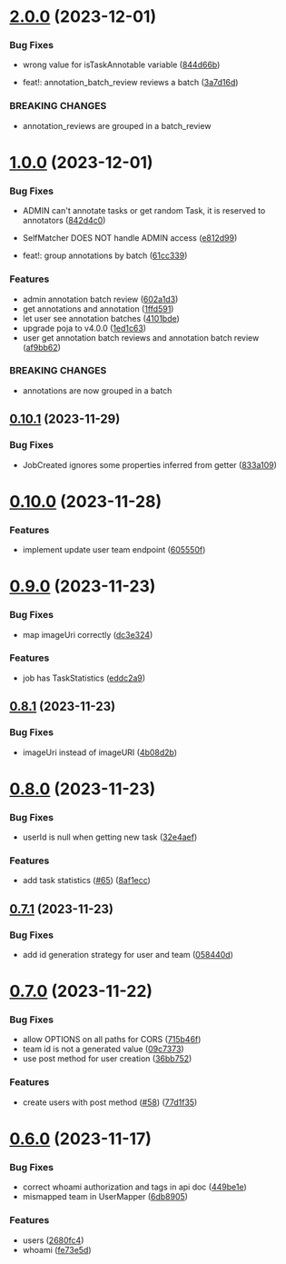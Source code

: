# [2.0.0](https://github.com/b-partners/bpartners-annotator-api/compare/v1.0.0...v2.0.0) (2023-12-01)


### Bug Fixes

* wrong value for isTaskAnnotable variable ([844d66b](https://github.com/b-partners/bpartners-annotator-api/commit/844d66bb21b82c0e1e24ab7053acc5a66ab21181))


* feat!: annotation_batch_review reviews a batch ([3a7d16d](https://github.com/b-partners/bpartners-annotator-api/commit/3a7d16d5d90e190be98bf844baa283b5753f6824))


### BREAKING CHANGES

* annotation_reviews are grouped in a batch_review



# [1.0.0](https://github.com/b-partners/bpartners-annotator-api/compare/v0.10.1...v1.0.0) (2023-12-01)


### Bug Fixes

* ADMIN can't annotate tasks or get random Task, it is reserved to annotators ([842d4c0](https://github.com/b-partners/bpartners-annotator-api/commit/842d4c07c4ef700c02207cb037faeb2e27312c60))
* SelfMatcher DOES NOT handle ADMIN access ([e812d99](https://github.com/b-partners/bpartners-annotator-api/commit/e812d994a77f1d958372b2f4e95e36eea0675e5d))


* feat!: group annotations by batch ([61cc339](https://github.com/b-partners/bpartners-annotator-api/commit/61cc339f35f6a9807ebc65012ff259047f2763c0))


### Features

* admin annotation batch review ([602a1d3](https://github.com/b-partners/bpartners-annotator-api/commit/602a1d39be412df24c1b0416ebb840d0c7505a28))
* get annotations and annotation ([1ffd591](https://github.com/b-partners/bpartners-annotator-api/commit/1ffd5917613e4c33ecd05b62a369e32ecece021c))
* let user see annotation batches ([4101bde](https://github.com/b-partners/bpartners-annotator-api/commit/4101bded5dcd68bbaa49a4ad47addba9309b8334))
* upgrade poja to v4.0.0 ([1ed1c63](https://github.com/b-partners/bpartners-annotator-api/commit/1ed1c635aab19c9a8ea0bb0ac9afb5b8de2b94b2))
* user get annotation batch reviews and annotation batch review ([af9bb62](https://github.com/b-partners/bpartners-annotator-api/commit/af9bb62058bc09890be850e7050d1e954dfc8279))


### BREAKING CHANGES

* annotations are now grouped in a batch



## [0.10.1](https://github.com/b-partners/bpartners-annotator-api/compare/v0.10.0...v0.10.1) (2023-11-29)


### Bug Fixes

* JobCreated ignores some properties inferred from getter ([833a109](https://github.com/b-partners/bpartners-annotator-api/commit/833a109645f01f1396e3430ac6edbc7715cc7842))



# [0.10.0](https://github.com/b-partners/bpartners-annotator-api/compare/v0.9.0...v0.10.0) (2023-11-28)


### Features

* implement update user team endpoint ([605550f](https://github.com/b-partners/bpartners-annotator-api/commit/605550fabf3baef0d46ea5cec7e65e4d1cec69b0))



# [0.9.0](https://github.com/b-partners/bpartners-annotator-api/compare/v0.8.1...v0.9.0) (2023-11-23)


### Bug Fixes

* map imageUri correctly ([dc3e324](https://github.com/b-partners/bpartners-annotator-api/commit/dc3e3245cf2d210cb788a6b1b9a60b4d6df66c83))


### Features

* job has TaskStatistics ([eddc2a9](https://github.com/b-partners/bpartners-annotator-api/commit/eddc2a90c92665b89456039f4a0a36ed7ed5df8e))



## [0.8.1](https://github.com/b-partners/bpartners-annotator-api/compare/v0.8.0...v0.8.1) (2023-11-23)


### Bug Fixes

* imageUri instead of imageURI ([4b08d2b](https://github.com/b-partners/bpartners-annotator-api/commit/4b08d2b7a18a024770f9dfb02d9f0bfac0f6de81))



# [0.8.0](https://github.com/b-partners/bpartners-annotator-api/compare/v0.7.1...v0.8.0) (2023-11-23)


### Bug Fixes

* userId is null when getting new task ([32e4aef](https://github.com/b-partners/bpartners-annotator-api/commit/32e4aefe6c5cb0045ac6b112647426a8837b65cd))


### Features

* add task statistics ([#65](https://github.com/b-partners/bpartners-annotator-api/issues/65)) ([8af1ecc](https://github.com/b-partners/bpartners-annotator-api/commit/8af1eccb02ebb207ba532823e8efb95af3bbfa22))



## [0.7.1](https://github.com/b-partners/bpartners-annotator-api/compare/v0.7.0...v0.7.1) (2023-11-23)


### Bug Fixes

* add id generation strategy for user and team ([058440d](https://github.com/b-partners/bpartners-annotator-api/commit/058440d48b3d48913c410d969df48abb282318a7))



# [0.7.0](https://github.com/b-partners/bpartners-annotator-api/compare/v0.6.0...v0.7.0) (2023-11-22)


### Bug Fixes

* allow OPTIONS on all paths for CORS ([715b46f](https://github.com/b-partners/bpartners-annotator-api/commit/715b46fe97d4664b0ee7d9f5734ca79c62fae2b8))
* team id is not a generated value ([09c7373](https://github.com/b-partners/bpartners-annotator-api/commit/09c7373f87f4899ad82e693fa6dab178d7d62250))
* use post method for user creation ([36bb752](https://github.com/b-partners/bpartners-annotator-api/commit/36bb75225f915064e903949ae5152f78efba556b))


### Features

* create users with post method ([#58](https://github.com/b-partners/bpartners-annotator-api/issues/58)) ([77d1f35](https://github.com/b-partners/bpartners-annotator-api/commit/77d1f35cca5cf421a6b412e275852c697b104907))



# [0.6.0](https://github.com/b-partners/bpartners-annotator-api/compare/v0.5.0...v0.6.0) (2023-11-17)


### Bug Fixes

* correct whoami authorization and tags in api doc ([449be1e](https://github.com/b-partners/bpartners-annotator-api/commit/449be1e054efa60d236fe379dd87a1fc5f0242d5))
* mismapped team in UserMapper ([6db8905](https://github.com/b-partners/bpartners-annotator-api/commit/6db89051b7e28dc04d44a6a7ddf57b17fe0befc6))


### Features

* users ([2680fc4](https://github.com/b-partners/bpartners-annotator-api/commit/2680fc44b55f91b3990d1616682df2d1f69ad9b5))
* whoami ([fe73e5d](https://github.com/b-partners/bpartners-annotator-api/commit/fe73e5dc207f51e77e5105f34cc9f1f06199c9fb))



